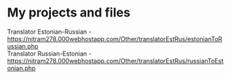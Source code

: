 # My projects and files
Translator Estonian-Russian - https://nitram278.000webhostapp.com/Other/translatorEstRus/estonianToRussian.php <br/>
Translator Russian-Estonian - https://nitram278.000webhostapp.com/Other/translatorEstRus/russianToEstonian.php <br/>

